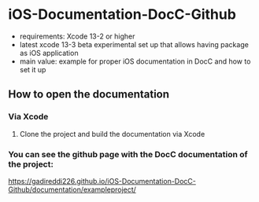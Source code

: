 # iOS-Documentation-DocC-Github
- requirements: Xcode 13-2 or higher
- latest xcode 13-3 beta experimental set up that allows having package as iOS application
- main value: example for proper iOS documentation in DocC and how to set it up

## How to open the documentation
### Via Xcode
1. Clone the project and build the documentation via Xcode 
### You can see the github page with the DocC documentation of the project: 
https://gadireddi226.github.io/iOS-Documentation-DocC-Github/documentation/exampleproject/


